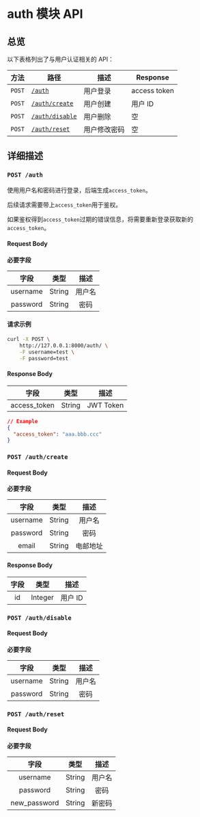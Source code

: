 # auth 模块 API

## 总览

以下表格列出了与用户认证相关的 API：

| 方法   | 路径                                 | 描述         | Response     |
| ------ | ------------------------------------ | ------------ | ------------ |
| `POST` | [`/auth`](#post-auth)                | 用户登录     | access token |
| `POST` | [`/auth/create`](#post-authcreate)   | 用户创建     | 用户 ID      |
| `POST` | [`/auth/disable`](#post-authdisable) | 用户删除     | 空           |
| `POST` | [`/auth/reset`](#post-authreset)     | 用户修改密码 | 空           |

## 详细描述

### `POST /auth`

使用用户名和密码进行登录，后端生成`access_token`。

后续请求需要带上`access_token`用于鉴权。

如果鉴权得到`access_token`过期的错误信息，将需要重新登录获取新的`access_token`。

#### Request Body

**必要字段**

|   字段   |  类型  |  描述  |
| :------: | :----: | :----: |
| username | String | 用户名 |
| password | String |  密码  |

#### 请求示例

```bash
curl -X POST \
    http://127.0.0.1:8000/auth/ \
    -F username=test \
    -F password=test
```

#### Response Body

|     字段     |  类型  |   描述    |
| :----------: | :----: | :-------: |
| access_token | String | JWT Token |

```json
// Example
{
  "access_token": "aaa.bbb.ccc"
}
```

### `POST /auth/create`

#### Request Body

**必要字段**

|   字段   |  类型  |   描述   |
| :------: | :----: | :------: |
| username | String |  用户名  |
| password | String |   密码   |
|  email   | String | 电邮地址 |

#### Response Body

| 字段 |  类型   |  描述   |
| :--: | :-----: | :-----: |
|  id  | Integer | 用户 ID |

### `POST /auth/disable`

#### Request Body

**必要字段**

|   字段   |  类型  |  描述  |
| :------: | :----: | :----: |
| username | String | 用户名 |
| password | String |  密码  |

### `POST /auth/reset`

#### Request Body

**必要字段**

|     字段     |  类型  |  描述  |
| :----------: | :----: | :----: |
|   username   | String | 用户名 |
|   password   | String |  密码  |
| new_password | String | 新密码 |
